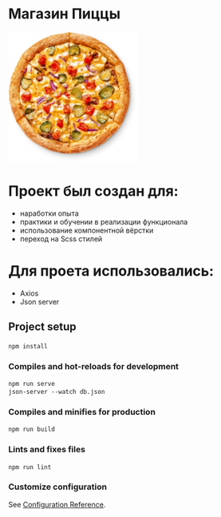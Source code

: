 # Магазин Пиццы

<img  src="./src/img/Cheeseburger.png" alt="Pizza logo" />

# Проект был создан для:

<ul>
<li>наработки опыта</li>
<li>практики и обучении в реализации функционала</li>
<li>использование компонентной вёрстки </li>
<li>переход на Scss стилей</li>
</ul>

# Для проета использовались:

<ul>
<li>Axios</li>
<li>Json server</li>
</ul>

## Project setup

```
npm install
```

### Compiles and hot-reloads for development

```
npm run serve
json-server --watch db.json
```

### Compiles and minifies for production

```
npm run build
```

### Lints and fixes files

```
npm run lint
```

### Customize configuration

See [Configuration Reference](https://cli.vuejs.org/config/).
